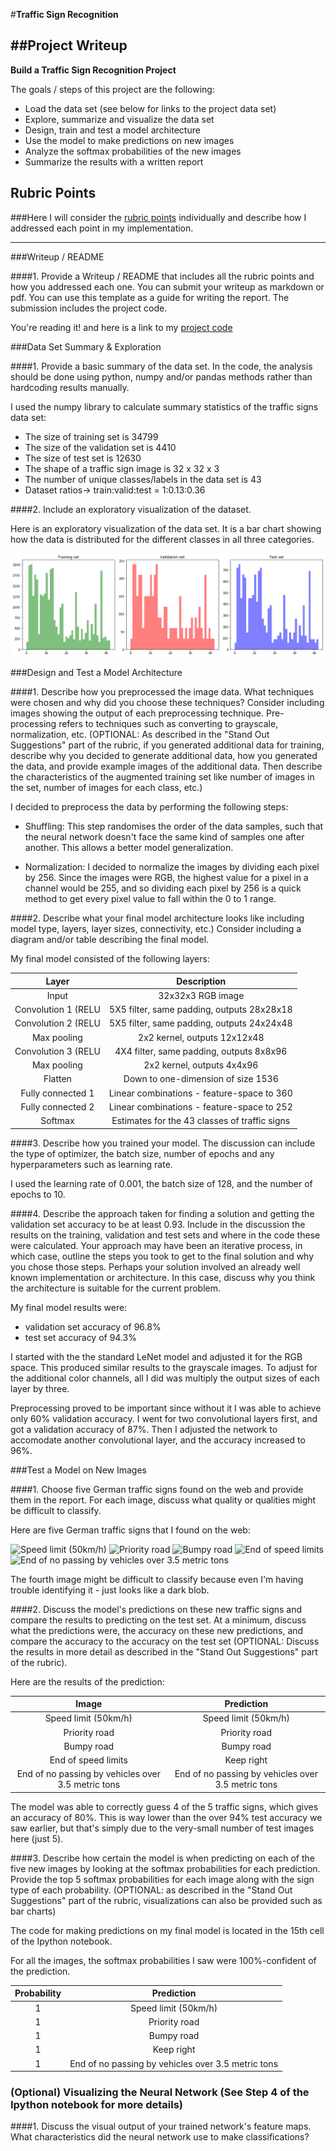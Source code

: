 #**Traffic Sign Recognition** 

##Project Writeup
---

**Build a Traffic Sign Recognition Project**

The goals / steps of this project are the following:

* Load the data set (see below for links to the project data set)
* Explore, summarize and visualize the data set
* Design, train and test a model architecture
* Use the model to make predictions on new images
* Analyze the softmax probabilities of the new images
* Summarize the results with a written report


[//]: # (Image References)

[image1]: ./examples/dataset_visualization.png "Visualization"
[image2]: ./examples/grayscale.jpg "Grayscaling"
[image3]: ./examples/random_noise.jpg "Random Noise"
[image4]: ./GTS_images/2.ppm "Traffic Sign 1"
[image5]: ./GTS_images/12.ppm "Traffic Sign 2"
[image6]: ./GTS_images/22.ppm "Traffic Sign 3"
[image7]: ./GTS_images/32.ppm "Traffic Sign 4"
[image8]: ./GTS_images/42.ppm "Traffic Sign 5"

## Rubric Points
###Here I will consider the [rubric points](https://review.udacity.com/#!/rubrics/481/view) individually and describe how I addressed each point in my implementation.  

---
###Writeup / README

####1. Provide a Writeup / README that includes all the rubric points and how you addressed each one. You can submit your writeup as markdown or pdf. You can use this template as a guide for writing the report. The submission includes the project code.

You're reading it! and here is a link to my [project code](https://github.com/caje731/CarND-Traffic-Sign-Classifier-Project/blob/master/Traffic_Sign_Classifier.ipynb)

###Data Set Summary & Exploration

####1. Provide a basic summary of the data set. In the code, the analysis should be done using python, numpy and/or pandas methods rather than hardcoding results manually.

I used the numpy library to calculate summary statistics of the traffic
signs data set:

* The size of training set is 34799
* The size of the validation set is 4410
* The size of test set is 12630
* The shape of a traffic sign image is 32 x 32 x 3
* The number of unique classes/labels in the data set is 43
* Dataset ratios-> train:valid:test = 1:0.13:0.36

####2. Include an exploratory visualization of the dataset.

Here is an exploratory visualization of the data set. It is a bar chart showing how the data is distributed for the different classes in all three categories.

![alt text][image1]

###Design and Test a Model Architecture

####1. Describe how you preprocessed the image data. What techniques were chosen and why did you choose these techniques? Consider including images showing the output of each preprocessing technique. Pre-processing refers to techniques such as converting to grayscale, normalization, etc. (OPTIONAL: As described in the "Stand Out Suggestions" part of the rubric, if you generated additional data for training, describe why you decided to generate additional data, how you generated the data, and provide example images of the additional data. Then describe the characteristics of the augmented training set like number of images in the set, number of images for each class, etc.)

I decided to preprocess the data by performing the following steps:

* Shuffling:
    This step randomises the order of the data samples, such that the neural network doesn't face the same kind of samples one after another. This allows a better model generalization.
    
* Normalization:
    I decided to normalize the images by dividing each pixel by 256. Since the images were RGB, the highest value for a pixel in a channel would be 255, and so dividing each pixel by 256 is a quick method to get every pixel value to fall within the 0 to 1 range.


####2. Describe what your final model architecture looks like including model type, layers, layer sizes, connectivity, etc.) Consider including a diagram and/or table describing the final model.

My final model consisted of the following layers:

| Layer         		|     Description	        					| 
|:---------------------:|:---------------------------------------------:| 
| Input         		| 32x32x3 RGB image   							| 
| Convolution 1 (RELU   | 5X5 filter, same padding, outputs 28x28x18 	|
| Convolution 2 (RELU   | 5X5 filter, same padding, outputs 24x24x48 	|
| Max pooling	      	| 2x2 kernel, outputs 12x12x48              	|
| Convolution 3 (RELU   | 4X4 filter, same padding, outputs 8x8x96   	|
| Max pooling	      	| 2x2 kernel, outputs 4x4x96                 	|
| Flatten               | Down to one-dimension of size 1536            |
| Fully connected 1		| Linear combinations - feature-space to 360    |
| Fully connected 2		| Linear combinations - feature-space to 252    |
| Softmax				| Estimates for the 43 classes of traffic signs |


####3. Describe how you trained your model. The discussion can include the type of optimizer, the batch size, number of epochs and any hyperparameters such as learning rate.

I used the learning rate of 0.001, the batch size of 128, and the number of epochs to 10.

####4. Describe the approach taken for finding a solution and getting the validation set accuracy to be at least 0.93. Include in the discussion the results on the training, validation and test sets and where in the code these were calculated. Your approach may have been an iterative process, in which case, outline the steps you took to get to the final solution and why you chose those steps. Perhaps your solution involved an already well known implementation or architecture. In this case, discuss why you think the architecture is suitable for the current problem.

My final model results were:

* validation set accuracy of 96.8% 
* test set accuracy of 94.3%

I started with the the standard LeNet model and adjusted it for the RGB space. This produced similar results to the grayscale images. To adjust for the additional color channels, all I did was multiply the output sizes of each layer by three.

Preprocessing proved to be important since without it I was able to achieve only 60% validation accuracy. I went for two convolutional layers first, and got a validation accuracy of 87%. Then I adjusted the network to accomodate another convolutional layer, and the accuracy increased to 96%.

###Test a Model on New Images

####1. Choose five German traffic signs found on the web and provide them in the report. For each image, discuss what quality or qualities might be difficult to classify.

Here are five German traffic signs that I found on the web:

![Speed limit (50km/h)][image4] 
![Priority road	][image5] 
![Bumpy road][image6] 
![End of speed limits][image7] 
![End of no passing by vehicles over 3.5 metric tons][image8]

The fourth image might be difficult to classify because even I'm having trouble identifying it - just looks like a dark blob.

####2. Discuss the model's predictions on these new traffic signs and compare the results to predicting on the test set. At a minimum, discuss what the predictions were, the accuracy on these new predictions, and compare the accuracy to the accuracy on the test set (OPTIONAL: Discuss the results in more detail as described in the "Stand Out Suggestions" part of the rubric).

Here are the results of the prediction:

| Image			        |     Prediction	        					| 
|:---------------------:|:---------------------------------------------:| 
| Speed limit (50km/h)  | Speed limit (50km/h)                          | 
| Priority road			| Priority road                                 |
| Bumpy road			| Bumpy road									|
| End of speed limits   | Keep right					 	            |
| End of no passing by vehicles over 3.5 metric tons| End of no passing by vehicles over 3.5 metric tons|

The model was able to correctly guess 4 of the 5 traffic signs, which gives an accuracy of 80%. This is way lower than the over 94% test accuracy we saw earlier, but that's simply due to the very-small number of test images here (just 5).

####3. Describe how certain the model is when predicting on each of the five new images by looking at the softmax probabilities for each prediction. Provide the top 5 softmax probabilities for each image along with the sign type of each probability. (OPTIONAL: as described in the "Stand Out Suggestions" part of the rubric, visualizations can also be provided such as bar charts)

The code for making predictions on my final model is located in the 15th cell of the Ipython notebook.

For all the images, the softmax probabilities I saw were 100%-confident of the prediction.

| Probability         	|     Prediction	        					| 
|:---------------------:|:---------------------------------------------:| 
| 1         			| Speed limit (50km/h)							| 
| 1     				| Priority road 								|
| 1 					| Bumpy road       								|
| 1 	      			| Keep right					 				|
| 1 				    |End of no passing by vehicles over 3.5 metric tons|


### (Optional) Visualizing the Neural Network (See Step 4 of the Ipython notebook for more details)
####1. Discuss the visual output of your trained network's feature maps. What characteristics did the neural network use to make classifications?


